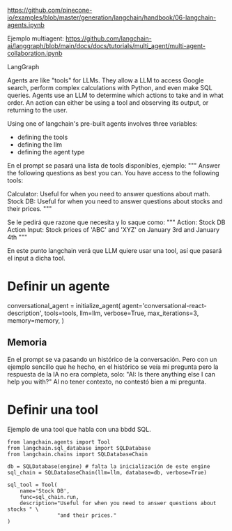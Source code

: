 <https://github.com/pinecone-io/examples/blob/master/generation/langchain/handbook/06-langchain-agents.ipynb>

Ejemplo multiagent: <https://github.com/langchain-ai/langgraph/blob/main/docs/docs/tutorials/multi_agent/multi-agent-collaboration.ipynb>

LangGraph

Agents are like "tools" for LLMs. They allow a LLM to access Google search, perform complex calculations with Python, and even make SQL queries.
Agents use an LLM to determine which actions to take and in what order. An action can either be using a tool and observing its output, or returning to the user.

Using one of langchain's pre-built agents involves three variables:

- defining the tools
- defining the llm
- defining the agent type

En el prompt se pasará una lista de tools disponibles, ejemplo:
"""
Answer the following questions as best you can. You have access to the following tools:

Calculator: Useful for when you need to answer questions about math.
Stock DB: Useful for when you need to answer questions about stocks and their prices.
"""

Se le pedirá que razone que necesita y lo saque como:
"""
Action: Stock DB
Action Input: Stock prices of 'ABC' and 'XYZ' on January 3rd and January 4th
"""

En este punto langchain verá que LLM quiere usar una tool, así que pasará el input a dicha tool.

# Definir un agente

conversational_agent = initialize_agent(
agent='conversational-react-description',
tools=tools,
llm=llm,
verbose=True,
max_iterations=3,
memory=memory,
)

## Memoria

En el prompt se va pasando un histórico de la conversación.
Pero con un ejemplo sencillo que he hecho, en el histórico se veía mi pregunta pero la respuesta de la IA no era completa, solo:
"AI: Is there anything else I can help you with?"
Al no tener contexto, no contestó bien a mi pregunta.

# Definir una tool

Ejemplo de una tool que habla con una bbdd SQL.

```
from langchain.agents import Tool
from langchain.sql_database import SQLDatabase
from langchain.chains import SQLDatabaseChain

db = SQLDatabase(engine) # falta la inicialización de este engine
sql_chain = SQLDatabaseChain(llm=llm, database=db, verbose=True)

sql_tool = Tool(
    name='Stock DB',
    func=sql_chain.run,
    description="Useful for when you need to answer questions about stocks " \
                "and their prices."
)
```
